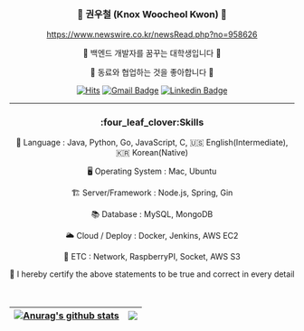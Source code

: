 <div align="center">
  
  ###  🐣 권우철 (Knox Woocheol Kwon) 🐣
  
 https://www.newswire.co.kr/newsRead.php?no=958626
  
🌱 백엔드 개발자를 꿈꾸는 대학생입니다 🌱
  
👯 동료와 협업하는 것을 좋아합니다 👯

[![Hits](https://hits.seeyoufarm.com/api/count/incr/badge.svg?url=https%3A%2F%2Fgithub.com%2Fw00cheol%2Fhit-counter&count_bg=%2379C83D&title_bg=%23555555&icon=github.svg&icon_color=%23E7E7E7&title=Github&edge_flat=false)](https://hits.seeyoufarm.com)
[![Gmail Badge](https://img.shields.io/badge/Gmail-d14836?style=flat-square&logo=Gmail&logoColor=white&link=mailto:kw8384@gmail.com)](mailto:kw8384@gmail.com)
[![Linkedin Badge](https://img.shields.io/badge/-LinkedIn-blue?style=flat-square&logo=Linkedin&logoColor=white&link=https://www.linkedin.com/in/우철-권-551584230/)](https://www.linkedin.com/in/우철-권-551584230/)

  
  ---
  
 <!--기술스택-->
<h3>:four_leaf_clover:Skills </h3>
  
💬 Language : Java, Python, Go, JavaScript, C, 🇺🇸 English(Intermediate), 🇰🇷 Korean(Native)
  
🖥 Operating System : Mac, Ubuntu
  
🏗 Server/Framework : Node.js, Spring, Gin
  
📚 Database : MySQL, MongoDB
  
🌥 Cloud / Deploy : Docker, Jenkins, AWS EC2
  
🎸 ETC : Network, RaspberryPI, Socket, AWS S3
  
🙌 I hereby certify the above statements to be true and correct in every detail
   <br/>
<br/><br/>

| <a href="https://github.com/w00cheol/github-readme-stats"><img align="center" src="https://github-readme-stats.vercel.app/api?username=w00cheol&show_icons=true&include_all_commits=true&theme=buefy&hide_border=true" alt="Anurag's github stats" /></a> | <a href="https://github.com/w00cheol/github-readme-stats"><img align="center" src="https://github-readme-stats.vercel.app/api/top-langs/?username=w00cheol&layout=compact&theme=buefy&hide_border=true" /></a> |
| ------------- | ------------- |
 
</div>
